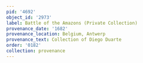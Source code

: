 ```yaml
---
pid: '4692'
object_id: '2973'
label: Battle of the Amazons (Private Collection)
provenance_date: '1682'
provenance_location: Belgium, Antwerp
provenance_text: Collection of Diego Duarte
order: '0182'
collection: provenance
---
```

